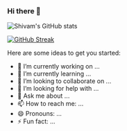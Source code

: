 ### Hi there 👋


![Shivam's GitHub stats](https://github-readme-stats.vercel.app/api?username=shivam1608&show_icons=true&theme=radical)

[![GitHub Streak](https://github-readme-streak-stats.herokuapp.com?user=shivam1608&theme=onedark&date_format=M%20j%5B%2C%20Y%5D)](https://git.io/streak-stats)

Here are some ideas to get you started:

- 🔭 I’m currently working on ...
- 🌱 I’m currently learning ...
- 👯 I’m looking to collaborate on ...
- 🤔 I’m looking for help with ...
- 💬 Ask me about ...
- 📫 How to reach me: ...
- 😄 Pronouns: ...
- ⚡ Fun fact: ...
